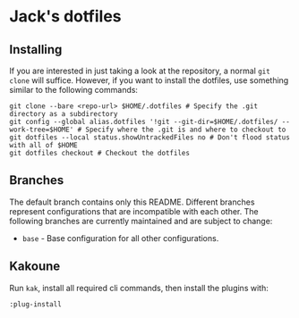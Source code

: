 # Jack's dotfiles

## Installing
If you are interested in just taking a look at the repository, a normal `git clone` will suffice.
However, if you want to install the dotfiles, use something similar to the following commands:
```
git clone --bare <repo-url> $HOME/.dotfiles # Specify the .git directory as a subdirectory
git config --global alias.dotfiles '!git --git-dir=$HOME/.dotfiles/ --work-tree=$HOME' # Specify where the .git is and where to checkout to
git dotfiles --local status.showUntrackedFiles no # Don't flood status with all of $HOME
git dotfiles checkout # Checkout the dotfiles
```

## Branches
The default branch contains only this README.
Different branches represent configurations that are incompatible with each other.
The following branches are currently maintained and are subject to change:

- `base` - Base configuration for all other configurations.

## Kakoune
Run `kak`, install all required cli commands, then install the plugins with:
```
:plug-install
```

